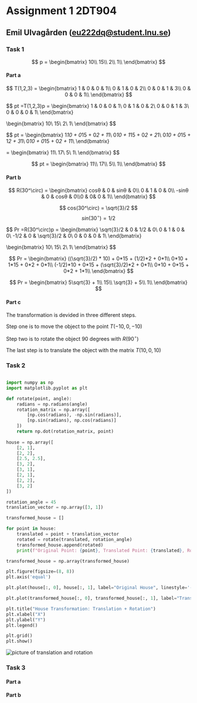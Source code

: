# Assignment 1 2DT904

## Emil Ulvagården (<eu222dq@student.lnu.se>)

### Task 1

$$ p = \begin{bmatrix}
10\\
15\\
2\\
1\\
\end{bmatrix}
$$

#### Part a

$$ T(1,2,3) = \begin{bmatrix}
1 & 0 & 0 & 1\\
0 & 1 & 0 & 2\\
0 & 0 & 1 & 3\\
0 & 0 & 0 & 1\\
\end{bmatrix} $$

$$ pt =T(1,2,3)p = \begin{bmatrix}
1 & 0 & 0 & 1\\
0 & 1 & 0 & 2\\
0 & 0 & 1 & 3\\
0 & 0 & 0 & 1\\
\end{bmatrix}

\begin{bmatrix}
10\\
15\\
2\\
1\\
\end{bmatrix}
$$

$$ pt = \begin{bmatrix}
1*10 + 0*15 + 0*2 + 1*1\\
0*10 + 1*15 + 0*2 + 2*1\\
0*10 + 0*15 + 1*2 + 3*1\\
0*10 + 0*15 + 0*2 + 1*1\\
\end{bmatrix}

= \begin{bmatrix}
11\\
17\\
5\\
1\\
\end{bmatrix}
$$

$$ pt = \begin{bmatrix}
11\\
17\\
5\\
1\\
\end{bmatrix}
$$

#### Part b

$$ R(30^\circ) = \begin{bmatrix}
cosθ & 0 & sinθ & 0\\
0 & ​1 & 0 & 0\\
-sinθ & 0 & cosθ & 0\\
​0 & 0& 0 & 1​\\
\end{bmatrix}
$$

$$ cos(30^\circ) = \sqrt{3}/2 $$
$$ sin(30^\circ) = 1/2 $$

$$ Pr =R(30^\circ)p = \begin{bmatrix}
\sqrt{3}/2 & 0 & 1/2 & 0\\
0 & ​1 & 0 & 0\\
-1/2 & 0 & \sqrt{3}/2 & 0\\
​0 & 0 & 0 & 1​\\
\end{bmatrix}

\begin{bmatrix}
10\\
15\\
2\\
1\\
\end{bmatrix}
$$

$$ Pr = \begin{bmatrix}
((\sqrt{3}/2) * 10) + 0*15 + (1/2)*2 + 0*1\\
0*10 + 1*15 + 0*2 + 0*1\\
(-1/2)*10 + 0*15 + (\sqrt{3}/2)*2 + 0*1\\
0*10 + 0*15 + 0*2 + 1*1\\
\end{bmatrix}
$$

$$ Pr = \begin{bmatrix}
5\sqrt{3} + 1\\
15\\
\sqrt{3} + 5\\
1\\
\end{bmatrix}
$$

#### Part c

The transformation is devided in three different steps.

Step one is to move the object to the point $T(-10,0,-10)$

Step two is to rotate the object 90 degrees with $R(90^\circ)$

The last step is to translate the object with the matrix $T(10,0,10)$

### Task 2

```Python

import numpy as np
import matplotlib.pyplot as plt

def rotate(point, angle):
    radians = np.radians(angle)
    rotation_matrix = np.array([
        [np.cos(radians), -np.sin(radians)],
        [np.sin(radians), np.cos(radians)]
    ])
    return np.dot(rotation_matrix, point)
    
house = np.array([
    [2, 1],
    [2, 2],
    [2.5, 2.5],
    [3, 2],
    [3, 1],
    [2, 1],
    [2, 2],
    [3, 2]
])

rotation_angle = 45 
translation_vector = np.array([3, 1])

transformed_house = []

for point in house:
    translated = point + translation_vector
    rotated = rotate(translated, rotation_angle)
    transformed_house.append(rotated)
    print(f"Original Point: {point}, Translated Point: {translated}, Rotated Point: {rotated}")

transformed_house = np.array(transformed_house)

plt.figure(figsize=(8, 8))
plt.axis('equal')

plt.plot(house[:, 0], house[:, 1], label="Original House", linestyle='--', marker='o')

plt.plot(transformed_house[:, 0], transformed_house[:, 1], label="Transformed House", marker='o')

plt.title("House Transformation: Translation + Rotation")
plt.xlabel("X")
plt.ylabel("Y")
plt.legend()

plt.grid()
plt.show()


```

![picture of translation and rotation](./.png)

### Task 3

#### Part a



#### Part b
